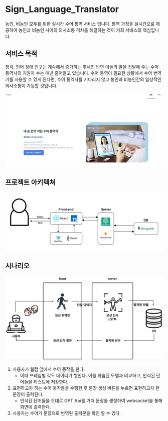 # Sign_Language_Translator
농인, 비농인 모두를 위한 실시간 수어 통역 서비스 입니다. 통역 과정을 실시간으로 제공하여 농인과 비농인 사이의 의사소통 격차를 해결하는 것이 저희 서비스의 핵심입니다. 



## 서비스 목적
청각, 언어 장애 인구는 계속해서 증가하는 추세인 반면 이들의 말을 전달해 주는 수어 통역사의 지원자 수는 매년 줄어들고 있습니다. 수어 통역이 필요한 상황에서 수어 번역기를 사용할 수 있게 된다면, 수어 통역사를 기다리지 않고 농인과 비농인간의 일상적인 의사소통이 가능할 것입니다.


![서비스 화면](https://github.com/qowldk/Sign_Language_Translator/blob/main/%EC%84%9C%EB%B9%84%EC%8A%A4%20%ED%99%94%EB%A9%B4.png)


## 프로젝트 아키텍쳐 
![프로젝트 아키텍쳐](https://github.com/qowldk/Sign_Language_Translator/blob/main/%ED%94%84%EB%A1%9C%EC%A0%9D%ED%8A%B8%20%EC%95%84%ED%82%A4%ED%85%8D%EC%B3%90.jpg)


## 시나리오
![시나리오](https://github.com/qowldk/Sign_Language_Translator/blob/main/%EA%B8%B0%EB%8A%A5.png)

1. 사용자가 웹캠 앞에서 수어 동작을 한다.
   - 이때 프레임별 각도 데이터가 쌓인다. 이를 학습된 모델과 비교하고, 인식된 단어들을 리스트에 저장한다.
2. 표현하고자 하는 수어 동작들을 수행한 후 문장 생성 버튼을 누르면 표현하고자 한 문장이 출력된다.
   - 인식된 단어들을 토대로 GPT Api를 거쳐 문장을 생성하여 websocket을 통해 화면에 출력한다.
3. 사용자는 수어가 문장으로 번역된 출력문을 확인 할 수 있다.
